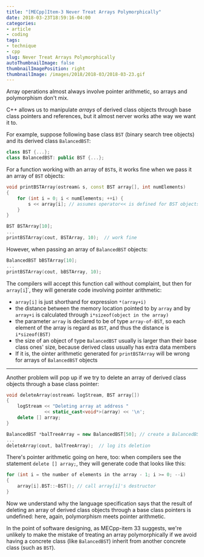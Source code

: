 ```yaml
---
title: "[MECpp]Item-3 Never Treat Arrays Polymorphically"
date: 2018-03-23T18:59:16-04:00
categories:
- article
- coding
tags:
- technique
- cpp
slug: Never Treat Arrays Polymorphically
autoThumbnailImage: false
thumbnailImagePosition: right
thumbnailImage: /images/2018/2018-03/2018-03-23.gif
---
```


Array operations almost always involve pointer arithmetic, so arrays and polymorphism don't mix.
<!--more-->

C++ allows us to manipulate _arrays_ of derived class objects through base class pointers and references, but it almost nerver works athe way we want it to.

For example, suppose following base class `BST` (binary search tree objects) and its derived class `BalancedBST`:

```cpp
class BST {...};
class BalancedBST: public BST {...};
```

For a function working with an array of `BST`s, it works fine when we pass it an array of `BST` objects:

```cpp
void printBSTArray(ostream& s, const BST array[], int numElements)
{
    for (int i = 0; i < numElements; ++i) {
        s << array[i]; // assumes operator<< is defined for BST objects
    }
}

BST BSTArray[10];
...
printBSTArray(cout, BSTArray, 10);  // work fine
```

However, when passing an array of `BalancedBST` objects:

```cpp
BalancedBST bBSTArray[10];
...
printBSTArray(cout, bBSTArray, 10);
```

The compilers will accept this function call without complaint, but then for `array[i`]`, they will generate code involving pointer arithmetic:

* `array[i]` is just shorthand for expression `*(array+i)`
* the distance between the memory location pointed to by `array` and by `array+i` is calculated through `i*sizeof(object in the array)`
* the parameter `array` is declared to be of type `array-of-BST`, so each element of the array is regard as `BST`, and thus the distance is `i*sizeof(BST)`
* the size of an object of type `BalancedBST` usually is larger than their base class ones' size, because derived class usually has extra data members
* If it is, the ointer arithmetic generated for `printBSTArray` will be wrong for arrays of `BalancedBST` objects

---

Another problem will pop up if we try to delete an array of derived class objects through a base class pointer:

```cpp
void deleteArray(ostream& logStream, BST array[])
{
    logStream << "Deleting array at address "
              << static_cast<void*>(array) << '\n';
    delete [] array;
}

BalancedBST *balTreeArray = new BalancedBST[50]; // create a BalancedBST array
...
deleteArray(cout, balTreeArray);  // log its deletion
```

There's pointer arithmetic going on here, too: when compilers see the statement `delete [] array;`, they will generate code that looks like this:

```cpp
for (int i = the number of elements in the array - 1; i >= 0; --i) 
{
    array[i].BST::~BST(); // call array[i]'s destructor
}
```

Now we understand why the language specification says that the result of deleting an array of derived class objects through a base class pointers is undefined: here, again, polymorphism meets pointer arithmetic.

In the point of software designing, as MECpp-item 33 suggests, we're unlikely to make the mistake of treating an array polymorphically if we avoid having a concrete class (like `BalancedBST`) inherit from another concrete class (such as `BST`).
